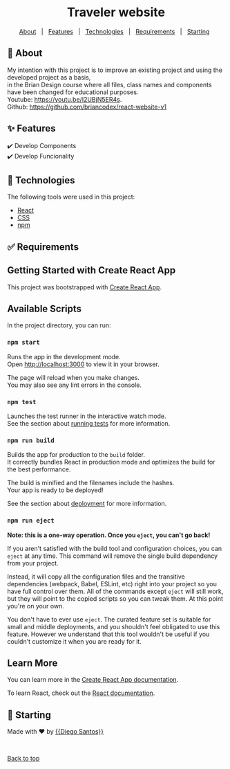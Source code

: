 <div align="center" id="top"> 

  &#xa0;

</div>

<h1 align="center">Traveler website</h1>

<p align="center">
  <a href="#dart-about">About</a> &#xa0; | &#xa0; 
  <a href="#sparkles-features">Features</a> &#xa0; | &#xa0;
  <a href="#rocket-technologies">Technologies</a> &#xa0; | &#xa0;
  <a href="#white_check_mark-requirements">Requirements</a> &#xa0 | &#xa0;
  <a href="#checkered_flag-starting">Starting</a> &#xa0;
</p>

## :dart: About ##
My intention with this project is to improve an existing project and using the developed project as a basis, \
in the Brian Design course where all files, class names and components have been changed for educational purposes. \
Youtube: https://youtu.be/I2UBjN5ER4s. \
Github: https://github.com/briancodex/react-website-v1 
## :sparkles: Features ##

:heavy_check_mark: Develop Components\
:heavy_check_mark: Develop Funcionality
## :rocket: Technologies ##

The following tools were used in this project:

- [React](https://reactjs.org/)
- [CSS](https://www.w3.org/standards/webdesign/htmlcss/)
- [npm](https://www.npmjs.com/)

## :white_check_mark: Requirements ##

## Getting Started with Create React App

This project was bootstrapped with [Create React App](https://github.com/facebook/create-react-app).

## Available Scripts

In the project directory, you can run:

### `npm start`

Runs the app in the development mode.\
Open [http://localhost:3000](http://localhost:3000) to view it in your browser.

The page will reload when you make changes.\
You may also see any lint errors in the console.

### `npm test`

Launches the test runner in the interactive watch mode.\
See the section about [running tests](https://facebook.github.io/create-react-app/docs/running-tests) for more information.

### `npm run build`

Builds the app for production to the `build` folder.\
It correctly bundles React in production mode and optimizes the build for the best performance.

The build is minified and the filenames include the hashes.\
Your app is ready to be deployed!

See the section about [deployment](https://facebook.github.io/create-react-app/docs/deployment) for more information.

### `npm run eject`

**Note: this is a one-way operation. Once you `eject`, you can't go back!**

If you aren't satisfied with the build tool and configuration choices, you can `eject` at any time. This command will remove the single build dependency from your project.

Instead, it will copy all the configuration files and the transitive dependencies (webpack, Babel, ESLint, etc) right into your project so you have full control over them. All of the commands except `eject` will still work, but they will point to the copied scripts so you can tweak them. At this point you're on your own.

You don't have to ever use `eject`. The curated feature set is suitable for small and middle deployments, and you shouldn't feel obligated to use this feature. However we understand that this tool wouldn't be useful if you couldn't customize it when you are ready for it.

## Learn More

You can learn more in the [Create React App documentation](https://facebook.github.io/create-react-app/docs/getting-started).

To learn React, check out the [React documentation](https://reactjs.org/).

## :checkered_flag: Starting ##

Made with :heart: by <a href="https://github.com/{{odiegosantos}}" target="_blank">{{Diego Santos}}</a>

&#xa0;

<a href="#top">Back to top</a>
